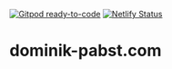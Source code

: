[![Gitpod ready-to-code](https://img.shields.io/badge/Gitpod-ready--to--code-blue?logo=gitpod)](https://gitpod.io/#https://github.com/DoPaNik/dominik-pabst.com)
[![Netlify Status](https://api.netlify.com/api/v1/badges/d6cc35fa-a5f7-499d-8667-54b14093b00c/deploy-status)](https://app.netlify.com/sites/dopanik-portfolio/deploys)
# dominik-pabst.com
